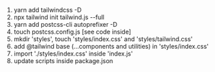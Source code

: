 1. yarn add tailwindcss -D
2. npx tailwind init tailwind.js --full
3. yarn add postcss-cli autoprefixer -D
4. touch postcss.config.js [see code inside]
5. mkdir 'styles', touch 'styles/index.css' and 'styles/tailwind.css'
6. add @tailwind base (...components and utilities) in 'styles/index.css'
7. import './styles/index.css' inside 'index.js'
8. update scripts inside package.json

